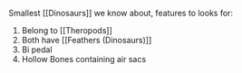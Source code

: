 Smallest [[Dinosaurs]] we know about, features to looks for:

1) Belong to [[Theropods]]
2) Both have [[Feathers (Dinosaurs)]]
3) Bi pedal
4) Hollow Bones containing air sacs
